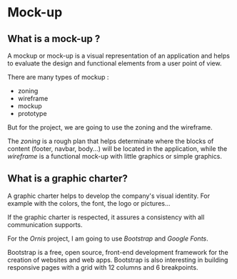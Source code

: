 # Mock-up

## What is a mock-up ?

A mockup or mock-up is a visual representation of an application and helps to evaluate the design and functional elements from a user point of view.

There are many types of mockup :
- zoning
- wireframe
- mockup
- prototype

But for the project, we are going to use the zoning and the wireframe.

The _zoning_ is a rough plan that helps determinate where the blocks of content (footer, navbar, body...) will be located in the application, while the _wireframe_ is a functional mock-up with little graphics or simple graphics.

## What is a graphic charter?

A graphic charter helps to develop the company's visual identity.
For example with the colors, the font, the logo or pictures...

If the graphic charter is respected, it assures a consistency with all communication supports.

For the _Ornis_ project, I am going to use _Bootstrap_ and _Google Fonts_.

Bootstrap is a free, open source, front-end development framework for the creation of websites and web apps. Bootstrap is also interesting in building responsive pages with a grid with 12 columns and 6 breakpoints.
